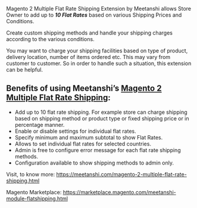 Magento 2 Multiple Flat Rate Shipping Extension by Meetanshi allows Store Owner to add up to ***10 Flat Rates*** based on various Shipping Prices and Conditions.

Create custom shipping methods and handle your shipping charges according to the various conditions.

You may want to charge your shipping facilities based on type of product, delivery location, number of items ordered etc. This may vary from customer to customer. So in order to handle such a situation, this extension can be helpful. 
## Benefits of using Meetanshi’s [Magento 2 Multiple Flat Rate Shipping](https://meetanshi.com/magento-2-multiple-flat-rate-shipping.html):
* Add up to 10 flat rate shipping.
For example store can charge shipping based on shipping method or product type or fixed shipping price or in percentage manner.
* Enable or disable settings for individual flat rates.
* Specify minimum and maximum subtotal to show Flat Rates.
* Allows to set individual flat rates for selected countries.
* Admin is free to configure error message for each flat rate shipping methods.
* Configuration available to show shipping methods to admin only.

Visit, to know more: https://meetanshi.com/magento-2-multiple-flat-rate-shipping.html

Magento Marketplace: https://marketplace.magento.com/meetanshi-module-flatshipping.html
